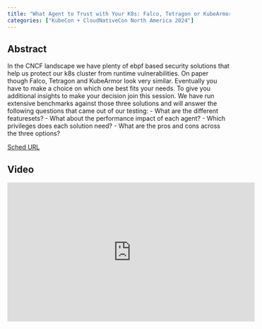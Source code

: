 ```yaml
---
title: "What Agent to Trust with Your K8s: Falco, Tetragon or KubeArmor? - Henrik Rexed, Dynatrace"
categories: ["KubeCon + CloudNativeCon North America 2024"]
---
```


## Abstract

In the CNCF landscape we have plenty of ebpf based security solutions that help us protect our k8s cluster from runtime vulnerabilities. On paper though Falco, Tetragon and KubeArmor look very similar. Eventually you have to make a choice on which one best fits your needs. To give you additional insights to make your decision join this session. We have run extensive benchmarks against those three solutions and will answer the following questions that came out of our testing: - What are the different featuresets? - What about the performance impact of each agent? - Which privileges does each solution need? - What are the pros and cons across the three options?

[Sched URL](https://kccncna2024.sched.com/event/23bc877e06cb1176b49441ebf10aa8cf)

## Video

<iframe width='560' height='315' src='https://www.youtube.com/embed/QKE8WMv-6qw' frameborder='0' allow='accelerometer; autoplay; encrypted-media; gyroscope; picture-in-picture' allowfullscreen></iframe>
